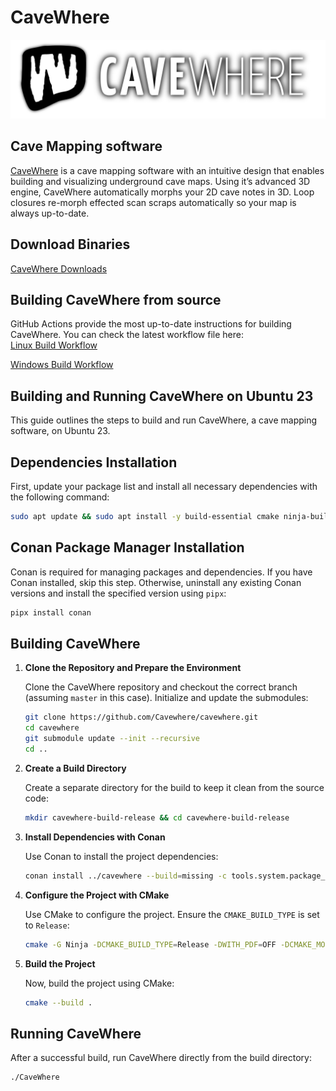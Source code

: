 # CaveWhere

![CaveWhere Logo](cavewhere_about.png)

## Cave Mapping software

[CaveWhere](https://cavewhere.com) is a cave mapping software with an intuitive design that enables building and visualizing underground cave maps.
Using it’s advanced 3D engine, CaveWhere automatically morphs your 2D cave notes in 3D.
Loop closures re-morph effected scan scraps automatically so your map is always up-to-date.

## Download Binaries

[CaveWhere Downloads](https://cavewhere.com/downloads/)

## Building CaveWhere from source


GitHub Actions provide the most up-to-date instructions for building CaveWhere. 
You can check the latest workflow file here:  
[Linux Build Workflow](https://github.com/cavewhere/CaveWhere/blob/master/.github/workflows/build-linux.yml)

[Windows Build Workflow](https://github.com/cavewhere/CaveWhere/blob/master/.github/workflows/build-windows.yml)

## Building and Running CaveWhere on Ubuntu 23

This guide outlines the steps to build and run CaveWhere, a cave mapping software, on Ubuntu 23.

## Dependencies Installation

First, update your package list and install all necessary dependencies with the following command:

```bash
sudo apt update && sudo apt install -y build-essential cmake ninja-build pipx liblocale-po-perl git
```

## Conan Package Manager Installation

Conan is required for managing packages and dependencies. If you have Conan installed, skip this step. Otherwise, uninstall any existing Conan versions and install the specified version using `pipx`:

```bash
pipx install conan
```

## Building CaveWhere

1. **Clone the Repository and Prepare the Environment**

   Clone the CaveWhere repository and checkout the correct branch (assuming `master` in this case). Initialize and update the submodules:

   ```bash
   git clone https://github.com/Cavewhere/cavewhere.git
   cd cavewhere
   git submodule update --init --recursive
   cd ..
   ```

2. **Create a Build Directory**

   Create a separate directory for the build to keep it clean from the source code:

   ```bash
   mkdir cavewhere-build-release && cd cavewhere-build-release
   ```

3. **Install Dependencies with Conan**

   Use Conan to install the project dependencies:

   ```bash
   conan install ../cavewhere --build=missing -c tools.system.package_manager:mode=install -c tools.system.package_manager:sudo=True 
   ```

4. **Configure the Project with CMake**

   Use CMake to configure the project. Ensure the `CMAKE_BUILD_TYPE` is set to `Release`:

   ```bash
   cmake -G Ninja -DCMAKE_BUILD_TYPE=Release -DWITH_PDF=OFF -DCMAKE_MODULE_PATH=`pwd` ../cavewhere
   ```

5. **Build the Project**

   Now, build the project using CMake:

   ```bash
   cmake --build .
   ```

## Running CaveWhere

After a successful build, run CaveWhere directly from the build directory:

```bash
./CaveWhere
```



